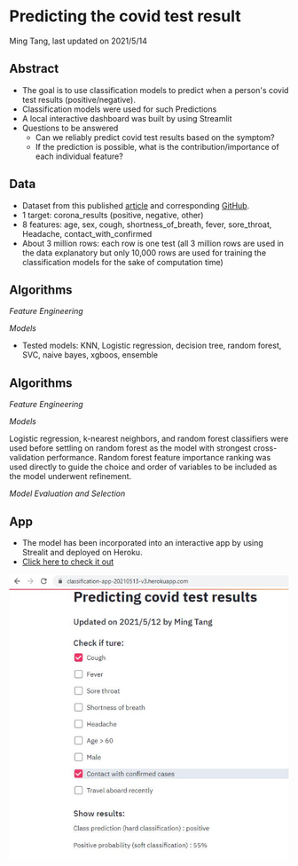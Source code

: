 # Predicting the covid test result
Ming Tang, last updated on 2021/5/14

## Abstract
* The goal is to use classification models to predict when a person's covid test results (positive/negative).
* Classification models were used for such Predictions
* A local interactive dashboard was built by using Streamlit
* Questions to be answered
  * Can we reliably predict covid test results based on the symptom?
  * If the prediction is possible, what is the contribution/importance of each individual feature?

## Data
* Dataset from this published [article](https://www.nature.com/articles/s41746-020-00372-6) and corresponding [GitHub](https://github.com/nshomron/covidpred/tree/master/data).
* 1 target: corona_results (positive, negative, other)
* 8 features: age, sex, cough, shortness_of_breath, fever, sore_throat, Headache, contact_with_confirmed
* About 3 million rows: each row is one test (all 3 million rows are used in the data explanatory but only 10,000 rows are used for training the classification models for the sake of computation time)

## Algorithms
*Feature Engineering*


*Models*
* Tested models: KNN, Logistic regression, decision tree, random forest, SVC, naive bayes, xgboos, ensemble


## Algorithms

*Feature Engineering*


*Models*

Logistic regression, k-nearest neighbors, and random forest classifiers were used before settling on random forest as the model with strongest cross-validation performance. Random forest feature importance ranking was used directly to guide the choice and order of variables to be included as the model underwent refinement.

*Model Evaluation and Selection*


## App
* The model has been incorporated into an interactive app by using Strealit and deployed on Heroku.
* [Click here to check it out](https://classification-app-20210513-v3.herokuapp.com/)

![OnlineApp](/figures/app_screenshot.JPG?raw=true)
